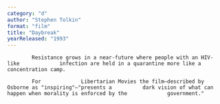 ```yaml
---
category: "d"
author: "Stephen Tolkin"
format: "film"
title: "Daybreak"
yearReleased: "1993"
---
```

			Resistance grows in a near-future where people with an HIV-like 			infection are held in a quarantine more like a concentration camp.
			 
			For 			Libertarian Movies the film—described by			Osborne as "inspiring"—"presents a 			dark vision of what can happen when morality is enforced by the 			government."